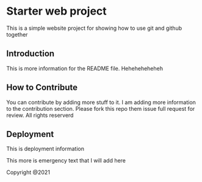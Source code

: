 # Starter web project

This is a simple website project for showing how to use git and github together

## Introduction

This is more information for the README file. Heheheheheheh

## How to Contribute

You can contribute by adding more stuff to it. I am adding more information to the contribution section.
Please fork this repo them issue full request for review. All rights reserverd

## Deployment
This is deployment information

This more is emergency text that I will add here 

Copyright @2021

